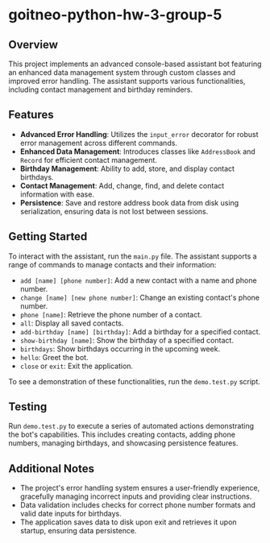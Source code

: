 # goitneo-python-hw-3-group-5

## Overview

This project implements an advanced console-based assistant bot featuring an enhanced data management system through custom classes and improved error handling. The assistant supports various functionalities, including contact management and birthday reminders.

## Features

- **Advanced Error Handling**: Utilizes the `input_error` decorator for robust error management across different commands.
- **Enhanced Data Management**: Introduces classes like `AddressBook` and `Record` for efficient contact management.
- **Birthday Management**: Ability to add, store, and display contact birthdays.
- **Contact Management**: Add, change, find, and delete contact information with ease.
- **Persistence**: Save and restore address book data from disk using serialization, ensuring data is not lost between sessions.

## Getting Started

To interact with the assistant, run the `main.py` file. The assistant supports a range of commands to manage contacts and their information:

- `add [name] [phone number]`: Add a new contact with a name and phone number.
- `change [name] [new phone number]`: Change an existing contact's phone number.
- `phone [name]`: Retrieve the phone number of a contact.
- `all`: Display all saved contacts.
- `add-birthday [name] [birthday]`: Add a birthday for a specified contact.
- `show-birthday [name]`: Show the birthday of a specified contact.
- `birthdays`: Show birthdays occurring in the upcoming week.
- `hello`: Greet the bot.
- `close` or `exit`: Exit the application.

To see a demonstration of these functionalities, run the `demo.test.py` script.

## Testing

Run `demo.test.py` to execute a series of automated actions demonstrating the bot's capabilities. This includes creating contacts, adding phone numbers, managing birthdays, and showcasing persistence features.

## Additional Notes

- The project's error handling system ensures a user-friendly experience, gracefully managing incorrect inputs and providing clear instructions.
- Data validation includes checks for correct phone number formats and valid date inputs for birthdays.
- The application saves data to disk upon exit and retrieves it upon startup, ensuring data persistence.
